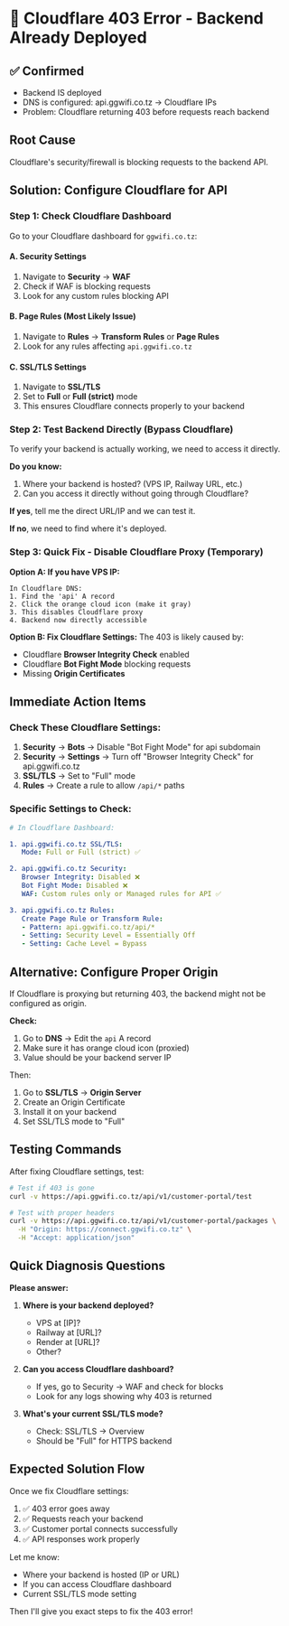 # 🔧 Cloudflare 403 Error - Backend Already Deployed

## ✅ Confirmed
- Backend IS deployed
- DNS is configured: api.ggwifi.co.tz → Cloudflare IPs
- Problem: Cloudflare returning 403 before requests reach backend

## Root Cause
Cloudflare's security/firewall is blocking requests to the backend API.

## Solution: Configure Cloudflare for API

### Step 1: Check Cloudflare Dashboard

Go to your Cloudflare dashboard for `ggwifi.co.tz`:

#### A. Security Settings
1. Navigate to **Security** → **WAF**
2. Check if WAF is blocking requests
3. Look for any custom rules blocking API

#### B. Page Rules (Most Likely Issue)
1. Navigate to **Rules** → **Transform Rules** or **Page Rules**
2. Look for any rules affecting `api.ggwifi.co.tz`

#### C. SSL/TLS Settings
1. Navigate to **SSL/TLS**
2. Set to **Full** or **Full (strict)** mode
3. This ensures Cloudflare connects properly to your backend

### Step 2: Test Backend Directly (Bypass Cloudflare)

To verify your backend is actually working, we need to access it directly.

**Do you know:**
1. Where your backend is hosted? (VPS IP, Railway URL, etc.)
2. Can you access it directly without going through Cloudflare?

**If yes**, tell me the direct URL/IP and we can test it.

**If no**, we need to find where it's deployed.

### Step 3: Quick Fix - Disable Cloudflare Proxy (Temporary)

**Option A: If you have VPS IP:**
```
In Cloudflare DNS:
1. Find the 'api' A record
2. Click the orange cloud icon (make it gray)
3. This disables Cloudflare proxy
4. Backend now directly accessible
```

**Option B: Fix Cloudflare Settings:**
The 403 is likely caused by:
- Cloudflare **Browser Integrity Check** enabled
- Cloudflare **Bot Fight Mode** blocking requests
- Missing **Origin Certificates**

## Immediate Action Items

### Check These Cloudflare Settings:

1. **Security** → **Bots** → Disable "Bot Fight Mode" for api subdomain
2. **Security** → **Settings** → Turn off "Browser Integrity Check" for api.ggwifi.co.tz
3. **SSL/TLS** → Set to "Full" mode
4. **Rules** → Create a rule to allow `/api/*` paths

### Specific Settings to Check:

```yaml
# In Cloudflare Dashboard:

1. api.ggwifi.co.tz SSL/TLS:
   Mode: Full or Full (strict) ✅

2. api.ggwifi.co.tz Security:
   Browser Integrity: Disabled ❌
   Bot Fight Mode: Disabled ❌
   WAF: Custom rules only or Managed rules for API ✅

3. api.ggwifi.co.tz Rules:
   Create Page Rule or Transform Rule:
   - Pattern: api.ggwifi.co.tz/api/*
   - Setting: Security Level = Essentially Off
   - Setting: Cache Level = Bypass
```

## Alternative: Configure Proper Origin

If Cloudflare is proxying but returning 403, the backend might not be configured as origin.

**Check:**
1. Go to **DNS** → Edit the `api` A record
2. Make sure it has orange cloud icon (proxied)
3. Value should be your backend server IP

Then:
1. Go to **SSL/TLS** → **Origin Server**
2. Create an Origin Certificate
3. Install it on your backend
4. Set SSL/TLS mode to "Full"

## Testing Commands

After fixing Cloudflare settings, test:

```bash
# Test if 403 is gone
curl -v https://api.ggwifi.co.tz/api/v1/customer-portal/test

# Test with proper headers
curl -v https://api.ggwifi.co.tz/api/v1/customer-portal/packages \
  -H "Origin: https://connect.ggwifi.co.tz" \
  -H "Accept: application/json"
```

## Quick Diagnosis Questions

**Please answer:**

1. **Where is your backend deployed?**
   - VPS at [IP]?
   - Railway at [URL]?
   - Render at [URL]?
   - Other?

2. **Can you access Cloudflare dashboard?**
   - If yes, go to Security → WAF and check for blocks
   - Look for any logs showing why 403 is returned

3. **What's your current SSL/TLS mode?**
   - Check: SSL/TLS → Overview
   - Should be "Full" for HTTPS backend

## Expected Solution Flow

Once we fix Cloudflare settings:
1. ✅ 403 error goes away
2. ✅ Requests reach your backend
3. ✅ Customer portal connects successfully
4. ✅ API responses work properly

Let me know:
- Where your backend is hosted (IP or URL)
- If you can access Cloudflare dashboard
- Current SSL/TLS mode setting

Then I'll give you exact steps to fix the 403 error!


